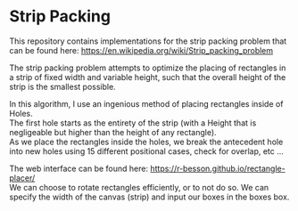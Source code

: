 # Strip Packing

This repository contains implementations for the strip packing problem that can be found here: https://en.wikipedia.org/wiki/Strip_packing_problem <br>

The strip packing problem attempts to optimize the placing of rectangles in a strip of fixed width and variable height, such that the overall height of the strip is the smallest possible. <br>

   In this algorithm, I use an ingenious method of placing rectangles inside of Holes. <br>
The first hole starts as the entirety of the strip (with a Height that is negligeable but higher than the height of any rectangle). <br>
As we place the rectangles inside the holes, we break the antecedent hole into new holes using 15 different positional cases, check for overlap, etc ... <br>

The web interface can be found here: https://r-besson.github.io/rectangle-placer/ <br>
We can choose to rotate rectangles efficiently, or to not do so. We can specify the width of the canvas (strip) and input our boxes in the boxes box.
